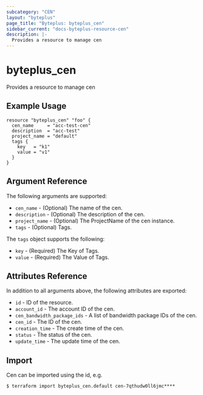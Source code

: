 ```yaml
---
subcategory: "CEN"
layout: "byteplus"
page_title: "Byteplus: byteplus_cen"
sidebar_current: "docs-byteplus-resource-cen"
description: |-
  Provides a resource to manage cen
---
```

# byteplus_cen
Provides a resource to manage cen
## Example Usage
```hcl
resource "byteplus_cen" "foo" {
  cen_name     = "acc-test-cen"
  description  = "acc-test"
  project_name = "default"
  tags {
    key   = "k1"
    value = "v1"
  }
}
```
## Argument Reference
The following arguments are supported:
* `cen_name` - (Optional) The name of the cen.
* `description` - (Optional) The description of the cen.
* `project_name` - (Optional) The ProjectName of the cen instance.
* `tags` - (Optional) Tags.

The `tags` object supports the following:

* `key` - (Required) The Key of Tags.
* `value` - (Required) The Value of Tags.

## Attributes Reference
In addition to all arguments above, the following attributes are exported:
* `id` - ID of the resource.
* `account_id` - The account ID of the cen.
* `cen_bandwidth_package_ids` - A list of bandwidth package IDs of the cen.
* `cen_id` - The ID of the cen.
* `creation_time` - The create time of the cen.
* `status` - The status of the cen.
* `update_time` - The update time of the cen.


## Import
Cen can be imported using the id, e.g.
```
$ terraform import byteplus_cen.default cen-7qthudw0ll6jmc****
```

